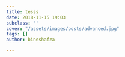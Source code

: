 ```yaml
---
title: tesss
date: 2018-11-15 19:03
subclass: ''
cover: "/assets/images/posts/advanced.jpg"
tags: []
author: bineshafza

---
```

